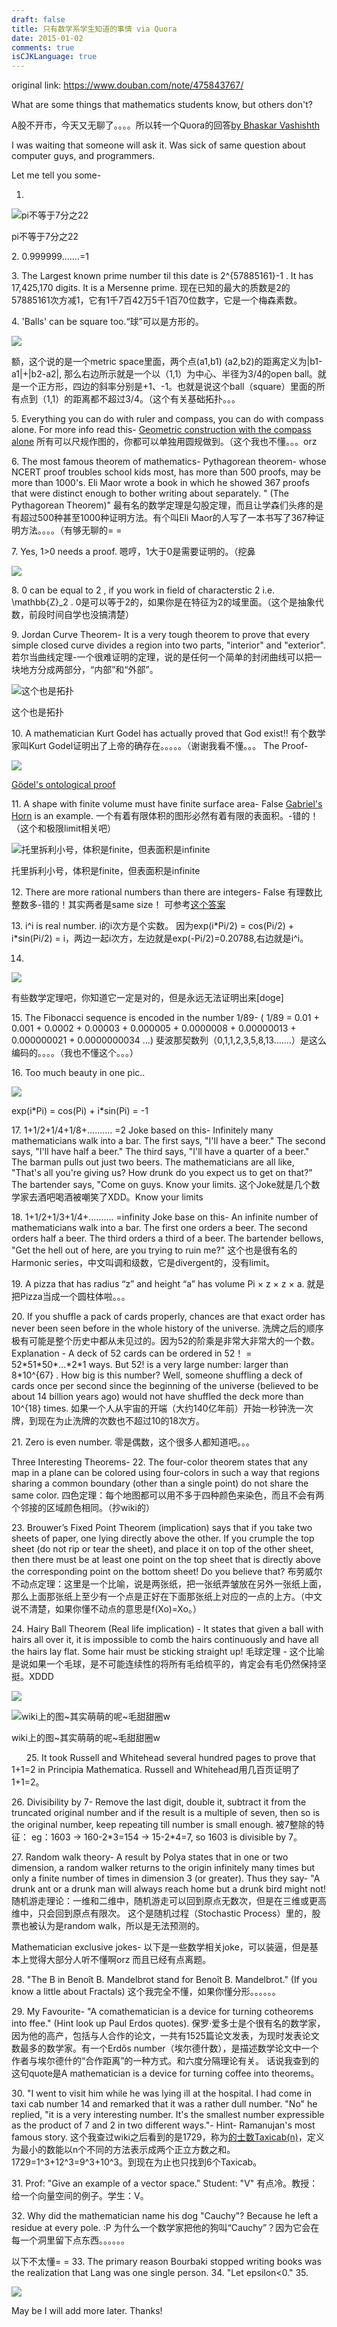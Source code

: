 ```yaml
---
draft: false
title: 只有数学系学生知道的事情 via Quora
date: 2015-01-02
comments: true
isCJKLanguage: true
---
```


original link: https://www.douban.com/note/475843767/

What are some things that mathematics students know, but others don't?

A股不开市，今天又无聊了。。。。所以转一个Quora的回答[by Bhaskar Vashishth](https://www.quora.com/What-are-some-things-that-mathematics-students-know-but-others-dont/answer/Bhaskar-Vashishth)

I was waiting that someone will ask it. Was sick of same question about computer guys, and programmers.

Let me tell you some-

1.

![pi不等于7分之22](../../assets/images/math-students/p24156400.jpg)

pi不等于7分之22



2\. 0.999999.......=1

3\. The Largest known prime number til this date is 2^{57885161}-1 . It has 17,425,170 digits. It is a Mersenne prime.
现在已知的最大的质数是2的57885161次方减1，它有1千7百42万5千1百70位数字，它是一个梅森素数。

4\. 'Balls' can be square too.“球”可以是方形的。

![](../../assets/images/math-students/p24156461.jpg)


额，这个说的是一个metric space里面，两个点(a1,b1) (a2,b2)的距离定义为|b1-a1|+|b2-a2|, 那么右边所示就是一个以（1,1）为中心、半径为3/4的open ball。就是一个正方形，四边的斜率分别是+1、-1。也就是说这个ball（square）里面的所有点到（1,1）的距离都不超过3/4。（这个有关基础拓扑。。。

5\. Everything you can do with ruler and compass, you can do with compass alone. For more info read this- [Geometric construction with the compass alone](http://www.cut-the-knot.org/do_you_know/compass.shtml)
所有可以尺规作图的，你都可以单独用圆规做到。（这个我也不懂。。。orz

6\. The most famous theorem of mathematics- Pythagorean theorem- whose NCERT proof troubles school kids most, has more than 500 proofs, may be more than 1000's. Eli Maor wrote a book in which he showed 367 proofs that were distinct enough to bother writing about separately. " (The Pythagorean Theorem)"
最有名的数学定理是勾股定理，而且让学森们头疼的是有超过500种甚至1000种证明方法。有个叫Eli Maor的人写了一本书写了367种证明方法。。。。（有够无聊的= =

7\. Yes, 1>0 needs a proof.
嗯哼，1大于0是需要证明的。（挖鼻

![](../../assets/images/math-students/p24156791.jpg)



8\. 0 can be equal to 2 , if you work in field of characterstic 2 i.e. \\mathbb{Z}\_2 .
0是可以等于2的，如果你是在特征为2的域里面。（这个是抽象代数，前段时间自学也没搞清楚）

9\. Jordan Curve Theorem- It is a very tough theorem to prove that every simple closed curve divides a region into two parts, "interior" and "exterior".
若尔当曲线定理-一个很难证明的定理，说的是任何一个简单的封闭曲线可以把一块地方分成两部分，“内部”和“外部”。

![这个也是拓扑](../../assets/images/math-students/p24157205.jpg)

这个也是拓扑



10\. A mathematician Kurt Godel has actually proved that God exist!!
有个数学家叫Kurt Godel证明出了上帝的确存在。。。。。（谢谢我看不懂。。。
The Proof-

![](../../assets/images/math-students/p24157222.jpg)


[Gödel's ontological proof](http://en.wikipedia.org/wiki/G%C3%B6del%27s_ontological_proof)

11\. A shape with finite volume must have finite surface area- False
[Gabriel's Horn](http://en.wikipedia.org/wiki/Gabriel%27s_Horn) is an example.
一个有着有限体积的图形必然有着有限的表面积。-错的！
（这个和极限limit相关吧）

![托里拆利小号，体积是finite，但表面积是infinite](../../assets/images/math-students/p24157317.jpg)

托里拆利小号，体积是finite，但表面积是infinite



12\. There are more rational numbers than there are integers- False
有理数比整数多-错的！其实两者是same size！
可参考[这个答案](http://math.stackexchange.com/questions/1311/are-there-more-rational-numbers-than-integers)

13\. i^i is real number.
i的i次方是个实数。
因为exp(i\*Pi/2) = cos(Pi/2) + i\*sin(Pi/2) = i，两边一起i次方，左边就是exp(-Pi/2)=0.20788,右边就是i^i。

14.

![](../../assets/images/math-students/p24157667.jpg)


有些数学定理吧，你知道它一定是对的，但是永远无法证明出来\[doge\]

15\. The Fibonacci sequence is encoded in the number 1/89- ( 1/89 = 0.01 + 0.001 + 0.0002 + 0.00003 + 0.000005 + 0.0000008 + 0.00000013 + 0.000000021 + 0.0000000034 ...)
斐波那契数列（0,1,1,2,3,5,8,13.......）是这么编码的。。。。（我也不懂这个。。。）

16\. Too much beauty in one pic..

![](../../assets/images/math-students/p24157796.jpg)


exp(i\*Pi) = cos(Pi) + i\*sin(Pi) = -1

17\. 1+1/2+1/4+1/8+.......... =2
Joke based on this- Infinitely many mathematicians walk into a bar. The first says, "I'll have a beer." The second says, "I'll have half a beer." The third says, "I'll have a quarter of a beer." The barman pulls out just two beers. The mathematicians are all like, "That's all you're giving us? How drunk do you expect us to get on that?" The bartender says, "Come on guys. Know your limits.
这个Joke就是几个数学家去酒吧喝酒被嘲笑了XDD。Know your limits

18\. 1+1/2+1/3+1/4+.......... =infinity
Joke base on this- An infinite number of mathematicians walk into a bar. The first one orders a beer. The second orders half a beer. The third orders a third of a beer. The bartender bellows, "Get the hell out of here, are you trying to ruin me?"
这个也是很有名的Harmonic series，中文叫调和级数，它是divergent的，没有limit。

19\. A pizza that has radius “z” and height “a” has volume Pi × z × z × a.
就是把Pizza当成一个圆柱体啦。。。

20\. If you shuffle a pack of cards properly, chances are that exact order has never been seen before in the whole history of the universe.
洗牌之后的顺序极有可能是整个历史中都从未见过的。因为52的阶乘是非常大非常大的一个数。
Explanation - A deck of 52 cards can be ordered in 52！ = 52\*51\*50\*...\*2\*1 ways. But 52! is a very large number: larger than 8\*10^{67} .
How big is this number? Well, someone shuffling a deck of cards once per second since the beginning of the universe (believed to be about 14 billion years ago) would not have shuffled the deck more than 10^{18} times.
如果一个人从宇宙的开端（大约140亿年前）开始一秒钟洗一次牌，到现在为止洗牌的次数也不超过10的18次方。

21\. Zero is even number.
零是偶数，这个很多人都知道吧。。。

Three Interesting Theorems-
22\. The four-color theorem states that any map in a plane can be colored using four-colors in such a way that regions sharing a common boundary (other than a single point) do not share the same color.
四色定理：每个地图都可以用不多于四种颜色来染色，而且不会有两个邻接的区域颜色相同。（抄wiki的）

23\. Brouwer’s Fixed Point Theorem (implication) says that if you take two sheets of paper, one lying directly above the other. If you crumple the top sheet (do not rip or tear the sheet), and place it on top of the other sheet, then there must be at least one point on the top sheet that is directly above the corresponding point on the bottom sheet! Do you believe that?
布劳威尔不动点定理：这里是一个比喻，说是两张纸，把一张纸弄皱放在另外一张纸上面，那么上面那张纸上至少有一个点是正好在下面那张纸上对应的一点的上方。（中文说不清楚，如果你懂不动点的意思是f(Xo)=Xo。）


24\. Hairy Ball Theorem (Real life implication) - It states that given a ball with hairs all over it, it is impossible to comb the hairs continuously and have all the hairs lay flat. Some hair must be sticking straight up!
毛球定理 - 这个比喻是说如果一个毛球，是不可能连续性的将所有毛给梳平的，肯定会有毛仍然保持坚挺。XDDD

![](../../assets/images/math-students/p24158727.jpg)



![wiki上的图~其实萌萌的呢~毛甜甜圈w](../../assets/images/math-students/p24158728.jpg)

wiki上的图~其实萌萌的呢~毛甜甜圈w


     
25\. It took Russell and Whitehead several hundred pages to prove that 1+1=2 in Principia Mathematica.
Russell and Whitehead用几百页证明了1+1=2。

26\. Divisibility by 7-
Remove the last digit, double it, subtract it from the truncated original number and if the result is a multiple of seven, then so is the original number, keep repeating till number is small enough.
被7整除的特征：
eg：1603 -> 160-2\*3=154 -> 15-2\*4=7, so 1603 is divisible by 7。

27\. Random walk theory- A result by Polya states that in one or two dimension, a random walker returns to the origin infinitely many times but only a finite number of times in dimension 3 (or greater).
Thus they say- "A drunk ant or a drunk man will always reach home but a drunk bird might not!
随机游走理论：一维和二维中，随机游走可以回到原点无数次，但是在三维或更高维中，只会回到原点有限次。
这个是随机过程（Stochastic Process）里的，股票也被认为是random walk，所以是无法预测的。

Mathematician exclusive jokes-
以下是一些数学相关joke，可以装逼，但是基本上觉得大部分人听不懂啊orz 而且已经有点离题。

28\. "The B in Benoît B. Mandelbrot stand for Benoît B. Mandelbrot."
(If you know a little about Fractals)
这个我完全不懂，如果你懂分形。。。。。。

29\. My Favourite- "A comathematician is a device for turning cotheorems into ffee." (Hint look up Paul Erdos quotes).
保罗·爱多士是个很有名的数学家，因为他的高产，包括与人合作的论文，一共有1525篇论文发表，为现时发表论文数最多的数学家。有一个Erdős number（埃尔德什数），是描述数学论文中一个作者与埃尔德什的“合作距离”的一种方式。和六度分隔理论有关。
话说我查到的这句quote是A mathematician is a device for turning coffee into theorems。

30\. "I went to visit him while he was lying ill at the hospital. I had come in taxi cab number 14 and remarked that it was a rather dull number. "No" he replied, "it is a very interesting number. It's the smallest number expressible as the product of 7 and 2 in two different ways."-
Hint- Ramanujan's most famous story.
这个我查过wiki之后看到的是1729，称为[的士数Taxicab(n)](http://zh.wikipedia.org/wiki/%E7%9A%84%E5%A3%AB%E6%95%B8)，定义为最小的数能以n个不同的方法表示成两个正立方数之和。1729=1^3+12^3=9^3+10^3。到现在为止也只找到6个Taxicab。

31\. Prof: "Give an example of a vector space."
Student: "V"
有点冷。教授：给一个向量空间的例子。学生：V。

32\. Why did the mathematician name his dog "Cauchy"? Because he left a residue at every pole. :P
为什么一个数学家把他的狗叫“Cauchy”？因为它会在每一个洞里留下点东西。。。。。。

以下不太懂= =
33\. The primary reason Bourbaki stopped writing books was the realization that Lang was one single person.
34\. "Let epsilon<0."
35.

![](../../assets/images/math-students/p24159867.jpg)



May be I will add more later. Thanks!
